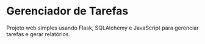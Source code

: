 # Gerenciador de Tarefas

Projeto web simples usando Flask, SQLAlchemy e JavaScript para gerenciar tarefas e gerar relatórios.
